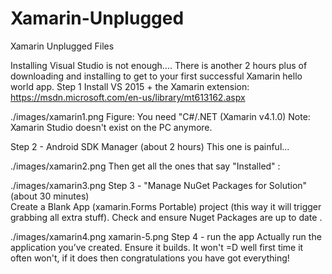 # Xamarin-Unplugged
Xamarin Unplugged Files

Installing Visual Studio is not enough.... There is another 2 hours plus of downloading and installing to get to your first successful Xamarin hello world app.
Step 1
Install VS 2015 + the Xamarin extension:  https://msdn.microsoft.com/en-us/library/mt613162.aspx 


./images/xamarin1.png
Figure: You need "C#/.NET (Xamarin v4.1.0)
Note: Xamarin Studio doesn't exist on the PC anymore.

Step 2 - Android SDK Manager (about 2 hours)
This one is painful... 

./images/xamarin2.png
Then get all the ones that say "Installed" :

./images/xamarin3.png
Step 3 - "Manage NuGet Packages for Solution" (about 30 minutes)  
Create a Blank App (xamarin.Forms Portable) project (this way it will trigger grabbing all extra stuff).
Check and ensure Nuget Packages are up to date .

./images/xamarin4.png
xamarin-5.png
Step 4 - run the app
Actually run the application you’ve created. Ensure it builds. It won't =D well first time it often won't, if it does then congratulations you have got everything!
